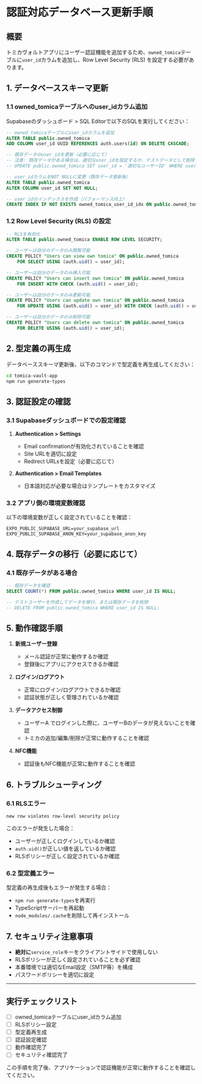 # 認証対応データベース更新手順

## 概要
トミカヴォルトアプリにユーザー認証機能を追加するため、`owned_tomica`テーブルに`user_id`カラムを追加し、Row Level Security (RLS) を設定する必要があります。

## 1. データベーススキーマ更新

### 1.1 owned_tomicaテーブルへのuser_idカラム追加

Supabaseのダッシュボード > SQL Editorで以下のSQLを実行してください：

```sql
-- owned_tomicaテーブルにuser_idカラムを追加
ALTER TABLE public.owned_tomica 
ADD COLUMN user_id UUID REFERENCES auth.users(id) ON DELETE CASCADE;

-- 既存データのuser_idを更新（必要に応じて）
-- 注意: 既存データがある場合は、適切なuser_idを設定するか、テストデータとして削除してください
-- UPDATE public.owned_tomica SET user_id = '適切なユーザーID' WHERE user_id IS NULL;

-- user_idカラムをNOT NULLに変更（既存データ更新後）
ALTER TABLE public.owned_tomica 
ALTER COLUMN user_id SET NOT NULL;

-- user_idのインデックスを作成（パフォーマンス向上）
CREATE INDEX IF NOT EXISTS owned_tomica_user_id_idx ON public.owned_tomica(user_id);
```

### 1.2 Row Level Security (RLS) の設定

```sql
-- RLSを有効化
ALTER TABLE public.owned_tomica ENABLE ROW LEVEL SECURITY;

-- ユーザーは自分のデータのみ閲覧可能
CREATE POLICY "Users can view own tomica" ON public.owned_tomica
    FOR SELECT USING (auth.uid() = user_id);

-- ユーザーは自分のデータのみ挿入可能
CREATE POLICY "Users can insert own tomica" ON public.owned_tomica
    FOR INSERT WITH CHECK (auth.uid() = user_id);

-- ユーザーは自分のデータのみ更新可能
CREATE POLICY "Users can update own tomica" ON public.owned_tomica
    FOR UPDATE USING (auth.uid() = user_id) WITH CHECK (auth.uid() = user_id);

-- ユーザーは自分のデータのみ削除可能
CREATE POLICY "Users can delete own tomica" ON public.owned_tomica
    FOR DELETE USING (auth.uid() = user_id);
```

## 2. 型定義の再生成

データベーススキーマ更新後、以下のコマンドで型定義を再生成してください：

```bash
cd tomica-vault-app
npm run generate-types
```

## 3. 認証設定の確認

### 3.1 Supabaseダッシュボードでの設定確認

1. **Authentication > Settings**
   - Email confirmationが有効化されていることを確認
   - Site URLを適切に設定
   - Redirect URLsを設定（必要に応じて）

2. **Authentication > Email Templates**
   - 日本語対応が必要な場合はテンプレートをカスタマイズ

### 3.2 アプリ側の環境変数確認

以下の環境変数が正しく設定されていることを確認：

```env
EXPO_PUBLIC_SUPABASE_URL=your_supabase_url
EXPO_PUBLIC_SUPABASE_ANON_KEY=your_supabase_anon_key
```

## 4. 既存データの移行（必要に応じて）

### 4.1 既存データがある場合

```sql
-- 既存データを確認
SELECT COUNT(*) FROM public.owned_tomica WHERE user_id IS NULL;

-- テストユーザーを作成してデータを移行、または既存データを削除
-- DELETE FROM public.owned_tomica WHERE user_id IS NULL;
```

## 5. 動作確認手順

1. **新規ユーザー登録**
   - メール認証が正常に動作するか確認
   - 登録後にアプリにアクセスできるか確認

2. **ログイン/ログアウト**
   - 正常にログイン/ログアウトできるか確認
   - 認証状態が正しく管理されているか確認

3. **データアクセス制御**
   - ユーザーA でログインした際に、ユーザーBのデータが見えないことを確認
   - トミカの追加/編集/削除が正常に動作することを確認

4. **NFC機能**
   - 認証後もNFC機能が正常に動作することを確認

## 6. トラブルシューティング

### 6.1 RLSエラー

```
new row violates row-level security policy
```

このエラーが発生した場合：
- ユーザーが正しくログインしているか確認
- `auth.uid()`が正しい値を返しているか確認
- RLSポリシーが正しく設定されているか確認

### 6.2 型定義エラー

型定義の再生成後もエラーが発生する場合：
- `npm run generate-types`を再実行
- TypeScriptサーバーを再起動
- `node_modules/.cache`を削除して再インストール

## 7. セキュリティ注意事項

- **絶対に**`service_role`キーをクライアントサイドで使用しない
- RLSポリシーが正しく設定されていることを必ず確認
- 本番環境では適切なEmail設定（SMTP等）を構成
- パスワードポリシーを適切に設定

---

## 実行チェックリスト

- [ ] owned_tomicaテーブルにuser_idカラム追加
- [ ] RLSポリシー設定
- [ ] 型定義再生成
- [ ] 認証設定確認
- [ ] 動作確認完了
- [ ] セキュリティ確認完了

この手順を完了後、アプリケーションで認証機能が正常に動作することを確認してください。